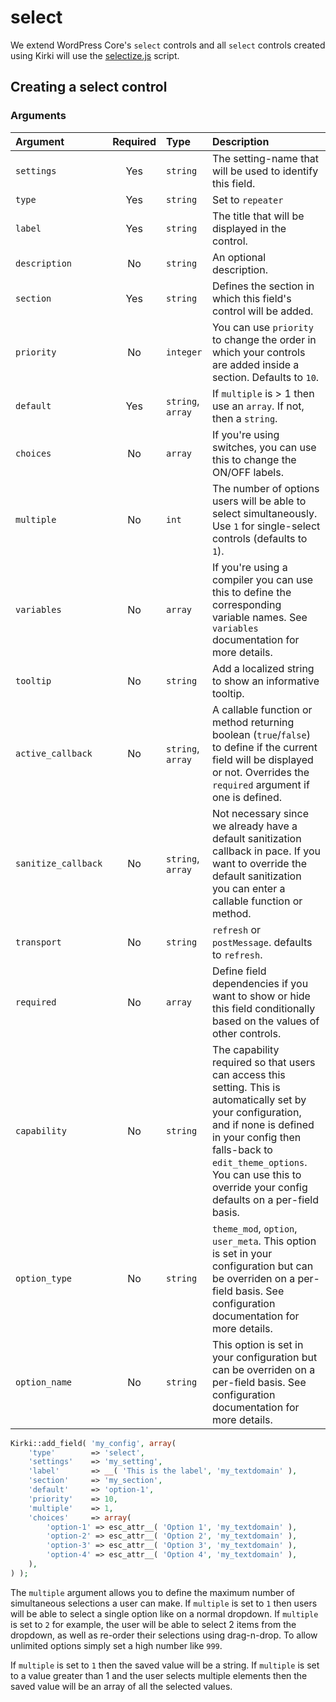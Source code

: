 # select

We extend WordPress Core's `select` controls and all `select` controls created using Kirki will use the [selectize.js](http://brianreavis.github.io/selectize.js/) script.

## Creating a select control

### Arguments

Argument            | Required | Type              | Description
:------------------ | :------: | :---------------- | :----------
`settings`          | Yes      | `string`          | The setting-name that will be used to identify this field.
`type`              | Yes      | `string`          | Set to `repeater`
`label`             | Yes      | `string`          | The title that will be displayed in the control.
`description`       | No       | `string`          | An optional description.
`section`           | Yes      | `string`          | Defines the section in which this field's control will be added.
`priority`          | No       | `integer`         | You can use `priority` to change the order in which your controls are added inside a section. Defaults to `10`.
`default`           | Yes      | `string`, `array` | If `multiple` is > 1 then use an `array`. If not, then a `string`.
`choices`           | No       | `array`           | If you're using switches, you can use this to change the ON/OFF labels.
`multiple`          | No       | `int`             | The number of options users will be able to select simultaneously. Use `1` for single-select controls (defaults to `1`).
`variables`         | No       | `array`           | If you're using a compiler you can use this to define the corresponding variable names. See `variables` documentation for more details.
`tooltip`           | No       | `string`          | Add a localized string to show an informative tooltip.
`active_callback`   | No       | `string`, `array` | A callable function or method returning boolean (`true`/`false`) to define if the current field will be displayed or not. Overrides the `required` argument if one is defined.
`sanitize_callback` | No       | `string`, `array` | Not necessary since we already have a default sanitization callback in pace. If you want to override the default sanitization you can enter a callable function or method.
`transport`         | No       | `string`          | `refresh` or `postMessage`. defaults to `refresh`.
`required`          | No       | `array`           | Define field dependencies if you want to show or hide this field conditionally based on the values of other controls.
`capability`        | No       | `string`          | The capability required so that users can access this setting. This is automatically set by your configuration, and if none is defined in your config then falls-back to `edit_theme_options`. You can use this to override your config defaults on a per-field basis.
`option_type`       | No       | `string`          | `theme_mod`, `option`, `user_meta`. This option is set in your configuration but can be overriden on a per-field basis. See configuration documentation for more details.
`option_name`       | No       | `string`          | This option is set in your configuration but can be overriden on a per-field basis. See configuration documentation for more details.

```php
Kirki::add_field( 'my_config', array(
	'type'        => 'select',
	'settings'    => 'my_setting',
	'label'       => __( 'This is the label', 'my_textdomain' ),
	'section'     => 'my_section',
	'default'     => 'option-1',
	'priority'    => 10,
	'multiple'    => 1,
	'choices'     => array(
		'option-1' => esc_attr__( 'Option 1', 'my_textdomain' ),
		'option-2' => esc_attr__( 'Option 2', 'my_textdomain' ),
		'option-3' => esc_attr__( 'Option 3', 'my_textdomain' ),
		'option-4' => esc_attr__( 'Option 4', 'my_textdomain' ),
	),
) );
```

The `multiple` argument allows you to define the maximum number of simultaneous selections a user can make.
If `multiple` is set to `1` then users will be able to select a single option like on a normal dropdown.
If `multiple` is set to `2` for example, the user will be able to select 2 items from the dropdown, as well as re-order their selections using drag-n-drop.
To allow unlimited options simply set a high number like `999`.

If `multiple` is set to `1` then the saved value will be a string.
If `multiple` is set to a value greater than 1 and the user selects multiple elements then the saved value will be an array of all the selected values.
